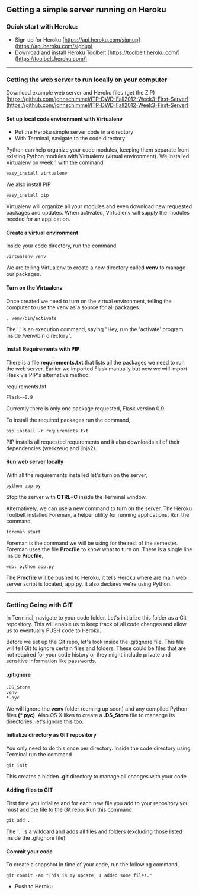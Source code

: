 ## Getting a simple server running on Heroku


### Quick start with Heroku:
* Sign up for Heroku [https://api.heroku.com/signup](https://api.heroku.com/signup)
* Download and install Heroku Toolbelt [https://toolbelt.heroku.com/](https://toolbelt.heroku.com/)

-----------

### Getting the web server to run locally on your computer
Download example web server and Heroku files (get the ZIP) [https://github.com/johnschimmel/ITP-DWD-Fall2012-Week3-First-Server](https://github.com/johnschimmel/ITP-DWD-Fall2012-Week3-First-Server)


#### Set up local code environment with Virtualenv

* Put the Heroku simple server code in a directory 
* With Terminal, navigate to the code directory

Python can help organize your code modules, keeping them separate from existing Python modules with Virtualenv (virtual environment). We installed Virtualenv on week 1 with the command,

	easy_install virtualenv

We also install PIP

	easy_install pip

Virtualenv will organize all your modules and even download new requested packages and updates. When activated, Virtualenv will supply the modules needed for an application.

#### Create a virtual environment

Inside your code directory, run the command

	virtualenv venv

We are telling Virtualenv to create a new directory called **venv** to manage our packages.


#### Turn on the Virtualenv

Once created we need to turn on the virtual environment, telling the computer to use the venv as a source for all packages.

	. venv/bin/activate

The '.' is an execution command, saying "Hey, run the 'activate' program inside /venv/bin directory".

#### Install Requirements with PIP

There is a file **requirements.txt** that lists all the packages we need to run the web server. Earlier we imported Flask manually but now we will import Flask via PIP's alternative method.

requirements.txt

	Flask==0.9

Currently there is only one package requested, Flask version 0.9.

To install the required packages run the command, 

	pip install -r requirements.txt

PIP installs all requested requirements and it also downloads all of their dependencies (werkzeug and jinja2).


#### Run web server locally

With all the requirements installed let's turn on the server,

	python app.py

Stop the server with **CTRL+C** inside the Terminal window.


Alternatively, we can use a new command to turn on the server. The Heroku Toolbelt installed Foreman, a helper utility for running applications. Run the command,

	foreman start


Foreman is the command we will be using for the rest of the semester. Foreman uses the file **Procfile** to know what to turn on. There is a single line inside **Procfile**,

	web: python app.py

The **Procfile** will be pushed to Heroku, it tells Heroku where are main web server script is located, app.py. It also declares we're using Python.





----------

### Getting Going with GIT

In Terminal, navigate to your code folder. Let's initialize this folder as a Git repository. This will enable us to keep track of all code changes and allow us to eventually PUSH code to Heroku.

Before we set up the Git repo, let's look inside the .gitignore file. This file will tell Git to ignore certain files and folders. These could be files that are not required for your code history or they might include private and sensitive information like passwords.

#### .gitignore

	.DS_Store
	venv
	*.pyc

We will ignore the **venv** folder (coming up soon) and any compiled Python files **(*.pyc)**. Also OS X likes to create a **.DS_Store** file to manange its directories, let's ignore this too.

#### Initialize directory as GIT repository

You only need to do this once per directory. Inside the code directory using Terminal run the command

	git init

This creates a hidden **.git** directory to manage all changes with your code


#### Adding files to GIT

First time you intialize and for each new file you add to your repository you must add the file to the Git repo. Run this command

	git add .

The '**.**' is a wildcard and adds all files and folders (excluding those listed inside the .gitignore file).

#### Commit your code

To create a snapshot in time of your code, run the following command,

	git commit -am "This is my update, I added some files."



* Push to Heroku
